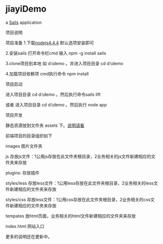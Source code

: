 # jiayiDemo

a [Sails](http://sailsjs.org) application

项目说明

 项目准备
  1.下载[nodejs4.4.4](https://nodejs.org/dist/v4.4.4/) 默认选项安装即可

  2.安装sails 打开命令栏cmd 输入 npm -g install sails

  3.clone项目到本地 如 d:\demo 。并进入项目目录 cd d:\demo

  4.加载项目依赖项 cmd执行命令 npm install

 项目启动

  进入项目目录 cd d:\demo 。然后执行命令sails lift

  或者  进入项目目录 cd d:\demo 。然后执行 node app

 项目开发

  静态资源放到文件夹 assets 下。[说明请看](http://sailsjs.org/documentation/concepts/assets)

  前端项目的目录组织如下

   images   图片文件夹

   js       存放js文件：1公用js存放在此文件夹根目录，2业务相关的js文件新建相应的文件夹来存放

   plugins:    存放插件

   styles/less  存放less文件：1公用less存放在此文件夹根目录，2业务相关的less文件新建相应的文件夹来存放

   styles/css   存放less文件：1公用css存放在此文件夹根目录，2业务相关的css文件新建相应的文件夹来存放

   tempates     放html页面，业务相关的html文件新建相应的文件夹来存放

   index.html   网站入口

更多的说明还在更新中。

